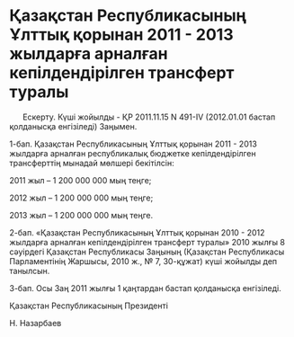 # Қазақстан Республикасының Ұлттық қорынан 2011 - 2013 жылдарға арналған кепілдендірілген трансферт туралы

      Ескерту. Күші жойылды - ҚР 2011.11.15 N 491-IV (2012.01.01 бастап қолданысқа енгізіледі) Заңымен.

1-бап. Қазақстан Республикасының Ұлттық қорынан 2011 - 2013 жылдарға арналған республикалық бюджетке кепілдендірілген трансферттің мынадай мөлшері бекітілсін:

2011 жыл – 1 200 000 000 мың теңге;

2012 жыл – 1 200 000 000 мың теңге;

2013 жыл – 1 200 000 000 мың теңге.

2-бап. «Қазақстан Республикасының Ұлттық қорынан 2010 - 2012 жылдарға арналған кепілдендірілген трансферт туралы» 2010 жылғы 8 сәуірдегі Қазақстан Республикасы Заңының (Қазақстан Республикасы Парламентінің Жаршысы, 2010 ж., № 7, 30-құжат) күші жойылды деп танылсын.

3-бап. Осы Заң 2011 жылғы 1 қаңтардан бастап қолданысқа енгізіледі.

Қазақстан Республикасының Президенті

Н. Назарбаев

